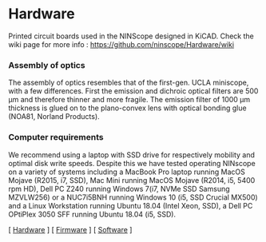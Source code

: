 # Hardware
Printed circuit boards used in the NINScope designed in KiCAD.
Check the wiki page for more info : https://github.com/ninscope/Hardware/wiki

### Assembly of optics

The assembly of optics resembles that of the first-gen. UCLA miniscope, with a few differences. First the emission and dichroic optical filters are 500 µm and therefore thinner and more fragile. The emission filter of 1000 µm thickness is glued on to the plano-convex lens with optical bonding glue (NOA81, Norland Products). 

### Computer requirements

We recommend using a laptop with SSD drive for respectively mobility and optimal disk write speeds. Despite this we have tested operating NINscope on a variety of systems including a MacBook Pro laptop running MacOS Mojave (R2015, i7, SSD), Mac Mini running MacOS Mojave (R2014, i5, 5400 rpm HD), Dell PC Z240 running Windows 7(i7, NVMe SSD Samsung MZVLW256) or a NUC7i5BNH running Windows 10 (i5, SSD Crucial MX500) and a Linux Workstation running Ubuntu 18.04 (Intel Xeon, SSD), a Dell PC OPtiPlex 3050 SFF running Ubuntu 18.04 (i5, SSD).


[ [Hardware](https://github.com/ninscope/Hardware/wiki) ]
[ [Firmware](https://github.com/ninscope/Firmware/wiki) ]
[ [Software](https://github.com/ninscope/Software/wiki) ]
